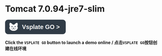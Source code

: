 # Tomcat 7.0.94-jre7-slim

<a href="https://www.vsplate.com/?docker-compose=https://github.com/vsplate/dcenvs/tomcat/7.0.94-jre7-slim"><img alt="VSPLATE GO" src="https://raw.githubusercontent.com/vsplate/images/master/vsgo_btn.png" width="200px"></a>

**Click the `VSPLATE GO` button to launch a demo online / 点击`VSPLATE GO`按钮创建在线环境**